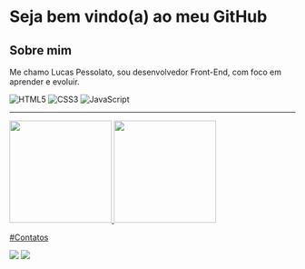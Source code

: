 # Seja bem vindo(a) ao meu GitHub

## Sobre mim

Me chamo Lucas Pessolato, sou desenvolvedor Front-End, com foco em aprender e evoluir.

![HTML5](https://img.shields.io/badge/html5-%23323330.svg?style=for-the-badge&logo=html5&logoColor=orange) 
![CSS3](https://img.shields.io/badge/CSS3-%23323330.svg?style=for-the-badge&logo=CSS3&logoColor=%230390fc)
![JavaScript](https://img.shields.io/badge/javascript-%23323330.svg?style=for-the-badge&logo=javascript&logoColor=%23F7DF1E)

***

<div>
<a href="https://github.com/lpessolato">
<img height="180em" src="https://github-readme-stats.vercel.app/api/top-langs/?username=lpessolato&layout=compact&langs_count=7&theme=dracula"/>
<img height="180em" src="https://github-readme-stats.vercel.app/api?username=lpessolato&show_icons=true&theme=dracula&include_all_commits=true&count_private=true"/>
</div>

#Contatos

<a href="https://www.linkedin.com/in/lucas-pessolato" target="_blank"><img src="https://img.shields.io/badge/-LinkedIn-%230077B5?style=for-the-badge&logo=linkedin&logoColor=white" target="_blank"></a>
<a href = "pessolatolucas@gmail.com"><img src="https://img.shields.io/badge/Gmail-D14836?style=for-the-badge&logo=gmail&logoColor=white" target="_blank"></a>
